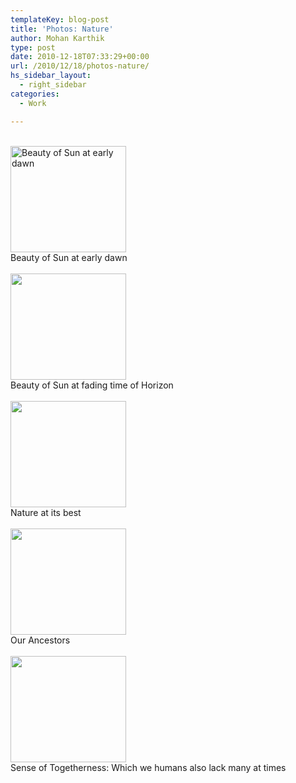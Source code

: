 ```yaml
---
templateKey: blog-post
title: 'Photos: Nature'
author: Mohan Karthik
type: post
date: 2010-12-18T07:33:29+00:00
url: /2010/12/18/photos-nature/
hs_sidebar_layout:
  - right_sidebar
categories:
  - Work

---
```

<div class="polaroid">
  <div class="polaroidimage">
    <a href="/wp-content/uploads/2011/12/Beauty-of-Sun-at-early-dawn.jpg"><br /> <img title="Beauty of Sun at early dawn" src="/wp-content/uploads/2011/12/Beauty-of-Sun-at-early-dawn.png" width="185" height="170" /><br /> </a>
  </div>
  
  <div class="polaroidtitle">
    Beauty of Sun at early dawn
  </div>
</div>

<div class="polaroid">
  <div class="polaroidimage">
    <a href="/wp-content/uploads/2011/12/Beauty-of-Sun-at-fading-time-of-Horizon.jpg"><br /> <img src="/wp-content/uploads/2011/12/Beauty-of-Sun-at-fading-time-of-Horizon.png" width="185" height="170" /><br /> </a>
  </div>
  
  <div class="polaroidtitle">
    Beauty of Sun at fading time of Horizon
  </div>
</div>

<div class="polaroid">
  <div class="polaroidimage">
    <a href="/wp-content/uploads/2011/12/Nature-at-its-best.jpg"><br /> <img src="/wp-content/uploads/2011/12/Nature-at-its-best.png" width="185" height="170" /><br /> </a>
  </div>
  
  <div class="polaroidtitle">
    Nature at its best
  </div>
</div>

<div class="polaroid">
  <div class="polaroidimage">
    <a href="/wp-content/uploads/2011/12/Our-Ancestors.jpg"><br /> <img src="/wp-content/uploads/2011/12/Our-Ancestors.png" width="185" height="170" /><br /> </a>
  </div>
  
  <div class="polaroidtitle">
    Our Ancestors
  </div>
</div>

<div class="polaroid">
  <div class="polaroidimage">
    <a href="/wp-content/uploads/2011/12/Sense-of-Togetherness-in-birds-which-we-humans-also-lack-many-at-times.jpg"><br /> <img src="/wp-content/uploads/2011/12/Sense-of-Togetherness-in-birds-which-we-humans-also-lack-many-at-times.png" width="185" height="170" /><br /> </a>
  </div>
  
  <div class="polaroidtitle">
    Sense of Togetherness: Which we humans also lack many at times
  </div>
</div>